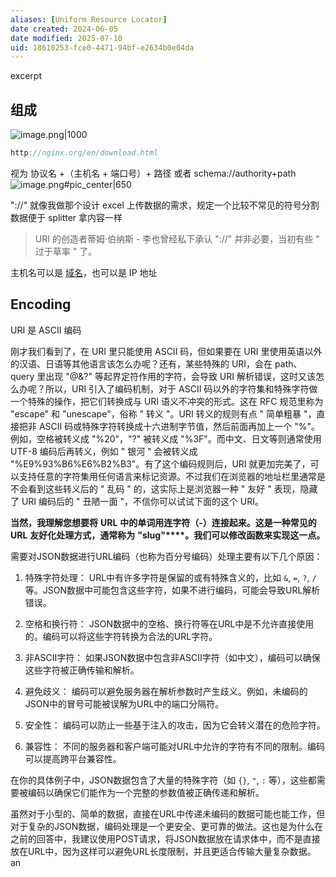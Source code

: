 ```yaml
---
aliases: [Uniform Resource Locator]
date created: 2024-06-05
date modified: 2025-07-10
uid: 18610253-fce0-4471-94bf-e2634b0e04da
---
```


excerpt

<!-- more -->

## 组成

![image.png|1000](https://imagehosting4picgo.oss-cn-beijing.aliyuncs.com/imagehosting/fix-dir%2Fpicgo%2Fpicgo-clipboard-images%2F2024%2F08%2F12%2F01-10-54-7b84072f8369bfbafa3228c2c76511dc-202408120110374-6b0cd5.png)

```Java
http://nginx.org/en/download.html
```

 视为 协议名 +（主机名 + 端口号）+ 路径 或者 schema://authority+path  
![image.png#pic_center|650](https://imagehosting4picgo.oss-cn-beijing.aliyuncs.com/imagehosting/fix-dir%2Fpicgo%2Fpicgo-clipboard-images%2F2024%2F06%2F05%2F22-13-29-3fe38d619d8422e8e489527a231cf2ec-20240605221328-103ab4.png)

"://" 就像我做那个设计 excel 上传数据的需求，规定一个比较不常见的符号分割数据便于 splitter 拿内容一样

> URI 的创造者蒂姆·伯纳斯 - 李也曾经私下承认 "://" 并非必要，当初有些 " 过于草率 " 了。

主机名可以是 [域名](域名.md)，也可以是 IP 地址

## Encoding

URI 是 ASCII 编码

刚才我们看到了，在 URI 里只能使用 ASCII 码，但如果要在 URI 里使用英语以外的汉语、日语等其他语言该怎么办呢？还有，某些特殊的 URI，会在 path、query 里出现 "@&?" 等起界定符作用的字符，会导致 URI 解析错误，这时又该怎么办呢？所以，URI 引入了编码机制，对于 ASCII 码以外的字符集和特殊字符做一个特殊的操作，把它们转换成与 URI 语义不冲突的形式。这在 RFC 规范里称为 "escape" 和 "unescape"，俗称 " 转义 "。URI 转义的规则有点 " 简单粗暴 "，直接把非 ASCII 码或特殊字符转换成十六进制字节值，然后前面再加上一个 "%"。例如，空格被转义成 "%20"，"?" 被转义成 "%3F"。而中文、日文等则通常使用 UTF-8 编码后再转义，例如 " 银河 " 会被转义成 "%E9%93%B6%E6%B2%B3"。有了这个编码规则后，URI 就更加完美了，可以支持任意的字符集用任何语言来标记资源。不过我们在浏览器的地址栏里通常是不会看到这些转义后的 " 乱码 " 的，这实际上是浏览器一种 " 友好 " 表现，隐藏了 URI 编码后的 " 丑陋一面 "，不信你可以试试下面的这个 URI。

**当然，我理解您想要将** **URL** **中的单词用连字符（****-****）连接起来。这是一种常见的** **URL** **友好化处理方式，通常称为** **"slug"****。我们可以修改函数来实现这一点。**

需要对JSON数据进行URL编码（也称为百分号编码）处理主要有以下几个原因：

1. 特殊字符处理：
   URL中有许多字符是保留的或有特殊含义的，比如 `&`, `=`, `?`, `/` 等。JSON数据中可能包含这些字符，如果不进行编码，可能会导致URL解析错误。

2. 空格和换行符：
   JSON数据中的空格、换行符等在URL中是不允许直接使用的。编码可以将这些字符转换为合法的URL字符。

3. 非ASCII字符：
   如果JSON数据中包含非ASCII字符（如中文），编码可以确保这些字符被正确传输和解析。

4. 避免歧义：
   编码可以避免服务器在解析参数时产生歧义。例如，未编码的JSON中的冒号可能被误解为URL中的端口分隔符。

5. 安全性：
   编码可以防止一些基于注入的攻击，因为它会转义潜在的危险字符。

6. 兼容性：
   不同的服务器和客户端可能对URL中允许的字符有不同的限制。编码可以提高跨平台兼容性。

在你的具体例子中，JSON数据包含了大量的特殊字符（如 `{}`, `"`, `:` 等），这些都需要被编码以确保它们能作为一个完整的参数值被正确传递和解析。

虽然对于小型的、简单的数据，直接在URL中传递未编码的数据可能也能工作，但对于复杂的JSON数据，编码处理是一个更安全、更可靠的做法。这也是为什么在之前的回答中，我建议使用POST请求，将JSON数据放在请求体中，而不是直接放在URL中，因为这样可以避免URL长度限制，并且更适合传输大量复杂数据。an
